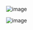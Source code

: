 ![image](https://github.com/user-attachments/assets/45d0e576-d148-4e5f-bf16-048f903399bd)

![image](https://github.com/user-attachments/assets/915f6679-dcae-420c-9ab2-f68bb90abf5c)
